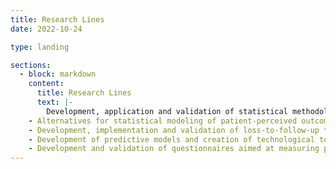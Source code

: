 ```yaml
---
title: Research Lines
date: 2022-10-24

type: landing

sections:
  - block: markdown
    content:
      title: Research Lines
      text: |-
        Development, application and validation of statistical methodology in the field of Biosanitary and Experimental Sciences, providing methodological support to groups in these areas, trying to respond to real problems and promoting the transfer of research. Specific lines of research:
    - Alternatives for statistical modeling of patient-perceived outcomes and applications.
    - Development, implementation and validation of loss-to-follow-up treatment methods in longitudinal studies.
    - Development of predictive models and creation of technological tools for use in clinical practice.
    - Development and validation of questionnaires aimed at measuring patient-perceived outcomes.      
---
```

